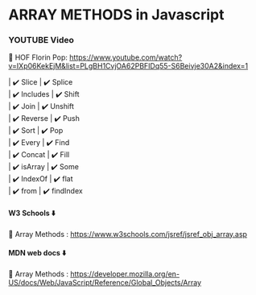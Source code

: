 # ARRAY METHODS in Javascript

### YOUTUBE Video

🚀 HOF Florin Pop: https://www.youtube.com/watch?v=IXp06KekEjM&list=PLgBH1CvjOA62PBFIDq55-S6Beivje30A2&index=1

| ✔️ Slice        | ✔️ Splice        
| ✔️ Includes     | ✔️ Shift         
| ✔️ Join         | ✔️ Unshift       
| ✔️ Reverse      | ✔️ Push          
| ✔️ Sort         | ✔️ Pop           
| ✔️ Every        | ✔️ Find          
| ✔️ Concat       | ✔️ Fill          
| ✔️ isArray      | ✔️ Some          
| ✔️ IndexOf      | ✔️ flat          
| ✔️ from         | ✔️ findIndex     

#### W3 Schools ⬇️

🚀 Array Methods : https://www.w3schools.com/jsref/jsref_obj_array.asp

#### MDN web docs ⬇️

🚀 Array Methods : https://developer.mozilla.org/en-US/docs/Web/JavaScript/Reference/Global_Objects/Array
